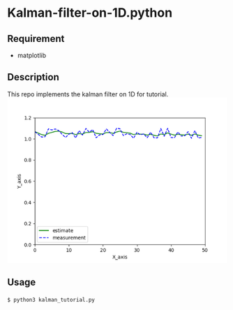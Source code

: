 Kalman-filter-on-1D.python
============================

## Requirement
* matplotlib

## Description
This repo implements the kalman filter on 1D for tutorial.
![ResultImg](./result/Kalman_filter.png)

## Usage
<code>$ python3 kalman_tutorial.py</code>
